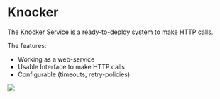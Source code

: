 # Knocker

The Knocker Service is a ready-to-deploy system to make HTTP calls.

The features:

- Working as a web-service
- Usable Interface to make HTTP calls
- Configurable (timeouts, retry-policies)

[![](https://github.com/klen/knocker/workflows/knocker-tests/badge.svg)](https://github.com/klen/knocker/actions)

